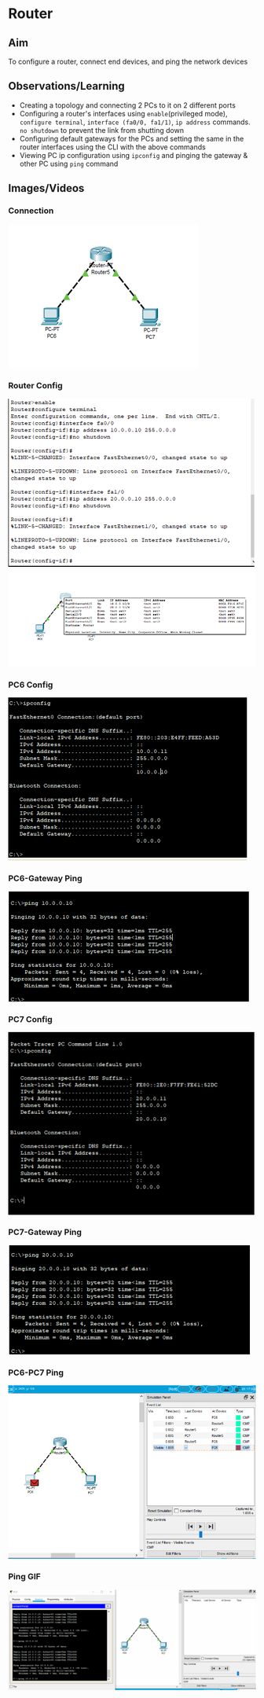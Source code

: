 # Router

## Aim

To configure a router, connect end devices, and ping the network devices 

## Observations/Learning

- Creating a topology and connecting 2 PCs to it on 2 different ports
- Configuring a router's interfaces using `enable`(privileged mode), `configure terminal`, `interface (fa0/0, fa1/1)`, `ip address` commands. `no shutdown` to prevent the link from shutting down
- Configuring default gateways for the PCs and setting the same in the router interfaces using the CLI with the above commands
- Viewing PC ip configuration using `ipconfig` and pinging the gateway & other PC using `ping` command

## Images/Videos

### Connection

![Connection](connection.png)

### Router Config

![Router Config1](routerconfig1.png)
![Router Config2](routerconfig2.png)

### PC6 Config

![PC6 Config](pc6.png)

### PC6-Gateway Ping

![PC6-Gateway Ping](pc6ping.png)

### PC7 Config

![PC7 Config](pc7.png)

### PC7-Gateway Ping

![PC7-Gateway Ping](pc7ping.png)

### PC6-PC7 Ping

![PC6-PC7 Ping](pc6pc7ping.png)

### Ping GIF

![Ping](routerping.gif)
